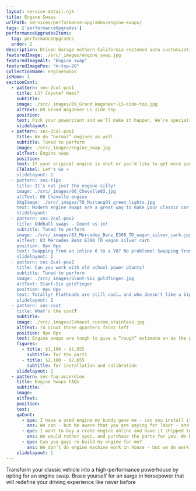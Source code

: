 ```yaml
---
layout: service-detail.njk
title: Engine Swaps
urlPath: services/performance-upgrades/engine-swaps/
tags: ['performanceUpgrades']
performanceUpgradesItems:
  tag: performanceUpgrades
  order: 2
description: Driven Garage nothern California restomod auto customization and repair shop
featuredImage: ./src/_images/engine_swap.jpg
featuredImageAlt: "Engine swap"
featuredImagePos: "m-top-20"
collectionName: engineSwaps
isHome: 1
sectionCont:
  - pattern: sec-2col-pos1
    title: LS? Coyote? Hemi?
    subtitle: 
    image: ./src/_images/89_Grand_Wagoneer-LS-side-top.jpg
    altText: 89 Grand Wagoneer LS side top
    position: 
    text: Pick your powerplant and we’ll make it happen. We’re specialists in modern engine swaps into classic cars - from mild to wild and oddball combos, we love making your classic better with an engine swap. We know the right parts to make it all work seamlessly and make awesome power and reliability. 
    slidelayout:
  - pattern: sec-2col-pos1
    title: We do “normal” engines as well
    subtitle: Tuned to perform
    image: ./src/_images/engine_swap.jpg
    altText: Engine swap
    position: 
    text: If your original engine is shot or you’d like to get more power and performance - we can handle that. Whether it’s sourcing and swapping a crate engine - or working with our rolodex of reputable machine shops on a custom build we can handle it all.
    CTAlabel: Let's Go >
    slidelayout: 1
  - pattern: sec-tips
    title: It’s not just the engine silly!
    image: ./src/_images/66_Chevelle03.jpg
    altText: 66 Chevelle engine
    bkgImage: ./src/_images/70_Mustang01_green_lights.jpg
    text: Modern engine swaps are a great way to make your classic car more powerful, reliable and efficient - but along with the engine itself, we also need to modernize the transmission, fuel system, cooling system, exhaust and more. These parts add up and often surprise a customer before they even pull the trigger on a swap.
    slidelayout:
  - pattern: sec-2col-pos2
    title: Oddball swaps - Count us in!
    subtitle: Tuned to perform
    image: ./src/_images/83_Mercedes_Benz_E300_TD_wagon_silver_carb.jpg
    altText: 83 Mercedes Benz E300 TD wagon silver carb
    position: 0px 0px
    text: Swapping from an inline 6 to a V8? No problemo! Swapping from an old 4 cylinder to a modern v8 or inline turbo 4? We got you. Our team is not only well versed in the mechanical end - but we have on staff fabricators who can make brackets, exhaust pipes, crossmembers, etc… oddball swaps are what excites us.  
    slidelayout: 1
  - pattern: sec-2col-pos2
    title: Can you work with old school power plants?
    subtitle: Tuned to perform
    image: ./src/_images/Slant-Six_goldfinger.jpg
    altText: Slant-Six goldfinger
    position: 0px 0px
    text: Totally! Flatheads are still cool… and who doesn’t like a big block with a multi-carb setup and a blower sticking out of the hood. We’ve seen it all and can handle it all.
    slidelayout: 1
  - pattern: sec-cost
    title: What's the cost?
    subtitle: 
    image: ./src/_images/Exhaust_custom_stainless.jpg
    altText: 74 Scout three quarters front left
    position: 0px 0px
    text: Engine swaps are tough to give a “rough” estimate on as the price of parts can vary wildly. Many LS swaps are an easy bolt in.
    figures:
      - title: $1,100 - $1,855
        subtitle: for the parts
      - title: $2,100 - $2,655
        subtitle: for installation and calibration
    slidelayout: 1
  - pattern: sec-faq-accordion
    title: Engine Swaps FAQs
    subtitle: 
    image: 
    altText: 
    position: 
    text: 
    qaCont:
      - que: I have a used engine my buddy gave me - can you install it?
        ans: We can - but be aware that you are paying for labor - and used parts can have issues. 
      - que: I want to buy a crate engine online and have it shipped to you. Can I do that?
        ans: We would rather spec, and purchase the parts for you. We buy in volume wholesale and can meet or beat most online pricing - and make sure you get the right stuff.
      - que: Can you guys re-build my engine for me?
        ans: We don’t do engine machine work in house - but we do work with several reputable shops to do this work. We either have the machine shop assemble the engine - or in some cases we do the assembly in house.
    slidelayout: 1
---
```


Transform your classic vehicle into a high-performance powerhouse by opting for an engine swap. Brace yourself for an surge in horsepower that will redefine your driving experience like never before